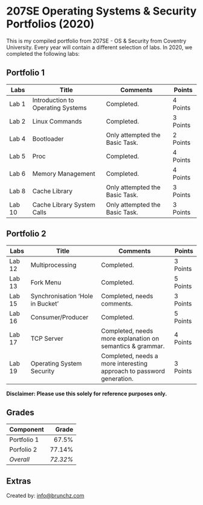 # 207SE Operating Systems & Security Portfolios (2020)

This is my compiled portfolio from 207SE - OS & Security from Coventry University.
Every year will contain a different selection of labs. In 2020, we completed the following labs:

## Portfolio 1

| **Labs**    | **Title**                         | **Comments**                   |**Points**|
|-------------|-----------------------------------|--------------------------------|--------|
| Lab 1       | Introduction to Operating Systems | Completed.                     |4 Points|
| Lab 2       | Linux Commands                    | Completed.                     |3 Points|
| Lab 4       | Bootloader                        | Only attempted the Basic Task. |2 Points|
| Lab 5       | Proc                              | Completed.                     |4 Points|
| Lab 6       | Memory Management                 | Completed.                     |4 Points|
| Lab 8       | Cache Library                     | Only attempted the Basic Task. |3 Points|
| Lab 10      | Cache Library System Calls        | Only attempted the Basic Task. |3 Points|


## Portfolio 2

| **Labs**    | **Title**                        | **Comments**                                              |**Points**|
|-------------|----------------------------------|-----------------------------------------------------------|--------|
| Lab 12      | Multiprocessing                  | Completed.                                                |3 Points|
| Lab 13      | Fork Menu                        | Completed.                                                |5 Points|
| Lab 15      | Synchronisation ‘Hole in Bucket’ | Completed, needs comments.                                |3 Points|
| Lab 16      | Consumer/Producer                | Completed.                                                |5 Points|
| Lab 17      | TCP Server                       | Completed, needs more explanation on semantics & grammar. |4 Points|
| Lab 19      | Operating System Security        | Completed, needs a more interesting approach to password generation.|3 Points|

**Disclaimer: Please use this solely for reference purposes only.**

## Grades

| Component        | Grade  | 
| ------------- |-------------:| 
| Portfolio 1      | 67.5% | 
| Porfolio 2     | 77.14%  |  
| _Overall_    | _72.32%_  |  


## Extras
Created by: [info@brunchz.com](mailto:info@brunchz.com)